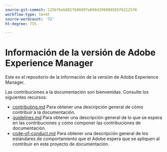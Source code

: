 ```yaml
---
source-git-commit: 125bfbeb881fb86097a609d198098585f6212570
workflow-type: tm+mt
source-wordcount: '72'
ht-degree: 75%

---
```

# Información de la versión de Adobe Experience Manager

Este es el repositorio de la información de la versión de Adobe Experience Manager.

Las contribuciones a la documentación son bienvenidas. Consulte los siguientes recursos:

* [contributing.md](contributing.md) Para obtener una descripción general de cómo contribuir a la documentación.
* [guidelines.md](guidelines.md) Para obtener una descripción general de lo que se espera en las contribuciones y cómo componer las contribuciones de documentación.
* [code-of-conduct.md](code-of-conduct.md) Para obtener una descripción general de los estándares de comportamiento que el Adobe espera que se apliquen al contribuir en este proyecto de documentación.
